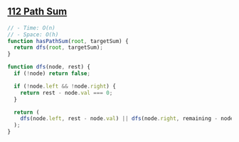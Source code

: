 ## [112 Path Sum](https://leetcode.com/problems/path-sum/description/)

<!-- notecardId: 1760636245719 -->

```js
// - Time: O(n)
// - Space: O(h)
function hasPathSum(root, targetSum) {
  return dfs(root, targetSum);
}

function dfs(node, rest) {
  if (!node) return false;

  if (!node.left && !node.right) {
    return rest - node.val === 0;
  }

  return (
    dfs(node.left, rest - node.val) || dfs(node.right, remaining - node.val)
  );
}
```
